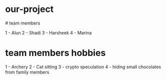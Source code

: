 # our-project

# team members

1 - Alun
2 - Shadi
3 - Harsheek
4 - Marina

# team members hobbies

1 - Archery
2 - Cat sitting
3 - crypto speculation
4 - hiding small chocolates from family members
